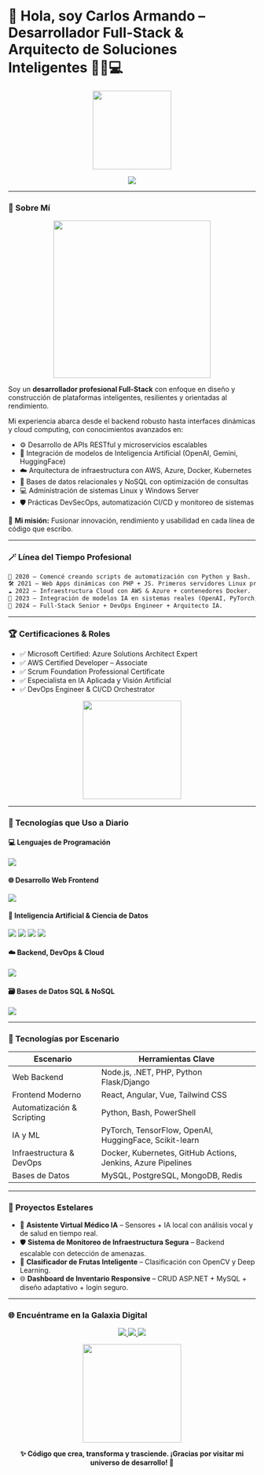 # 🌌 Hola, soy **Carlos Armando** – Desarrollador Full-Stack & Arquitecto de Soluciones Inteligentes 👨‍🚀💻

<p align="center">
  <img src="https://media.giphy.com/media/M9gbBd9nbDrOTu1Mqx/giphy.gif" width="160" />
</p>

<p align="center">
  <img src="https://readme-typing-svg.demolab.com?font=Fira+Code&size=24&pause=1000&color=00FFC8&center=true&vCenter=true&width=800&lines=Full-Stack+Engineer+%7C+IA+%26+DevOps+Specialist+%7C+Cloud+Architect;Conectando+tecnolog%C3%ADas+para+soluciones+globales+e+inteligentes;Python+%7C+C%2B%2B+%7C+C%23+%7C+Java+%7C+JavaScript+%7C+PHP+%7C+SQL+%7C+Cloud+%F0%9F%94%A5"/>
</p>

---

### 🧠 Sobre Mí

<p align="center">
  <img src="https://media.giphy.com/media/qgQUggAC3Pfv687qPC/giphy.gif" width="320" />
</p>

Soy un **desarrollador profesional Full-Stack** con enfoque en diseño y construcción de plataformas inteligentes, resilientes y orientadas al rendimiento.

Mi experiencia abarca desde el backend robusto hasta interfaces dinámicas y cloud computing, con conocimientos avanzados en:

- ⚙️ Desarrollo de APIs RESTful y microservicios escalables
- 🤖 Integración de modelos de Inteligencia Artificial (OpenAI, Gemini, HuggingFace)
- ☁️ Arquitectura de infraestructura con AWS, Azure, Docker, Kubernetes
- 💾 Bases de datos relacionales y NoSQL con optimización de consultas
- 💻 Administración de sistemas Linux y Windows Server
- 🛡️ Prácticas DevSecOps, automatización CI/CD y monitoreo de sistemas

🚀 **Mi misión:** Fusionar innovación, rendimiento y usabilidad en cada línea de código que escribo.

---

### 🪄 Línea del Tiempo Profesional

```markdown
🧩 2020 — Comencé creando scripts de automatización con Python y Bash.
🛠️ 2021 — Web Apps dinámicas con PHP + JS. Primeros servidores Linux productivos.
☁️ 2022 — Infraestructura Cloud con AWS & Azure + contenedores Docker.
🧠 2023 — Integración de modelos IA en sistemas reales (OpenAI, PyTorch, Scikit-Learn).
🚀 2024 — Full-Stack Senior + DevOps Engineer + Arquitecto IA.
```

---

### 🏆 Certificaciones & Roles

- ✅ Microsoft Certified: Azure Solutions Architect Expert
- ✅ AWS Certified Developer – Associate
- ✅ Scrum Foundation Professional Certificate
- ✅ Especialista en IA Aplicada y Visión Artificial
- ✅ DevOps Engineer & CI/CD Orchestrator

<p align="center">
  <img src="https://media.giphy.com/media/Id6nt8uxvU08fUIhGo/giphy.gif" width="200" />
</p>

---

### 🧰 Tecnologías que Uso a Diario

#### 💻 Lenguajes de Programación
<p>
  <img src="https://skillicons.dev/icons?i=python,cpp,csharp,js,java,php,ts" />
</p>

#### 🌐 Desarrollo Web Frontend
<p>
  <img src="https://skillicons.dev/icons?i=html,css,react,vue,angular,tailwind,bootstrap,sass" />
</p>

#### 🧠 Inteligencia Artificial & Ciencia de Datos
<p>
  <img src="https://skillicons.dev/icons?i=pytorch,tensorflow" />
  <img src="https://img.shields.io/badge/scikit--learn-F7931E?style=for-the-badge&logo=scikit-learn&logoColor=white" />
  <img src="https://img.shields.io/badge/OpenAI-412991?style=for-the-badge&logo=openai&logoColor=white" />
  <img src="https://img.shields.io/badge/HuggingFace-FCC624?style=for-the-badge&logo=huggingface&logoColor=black" />
</p>

#### ☁️ Backend, DevOps & Cloud
<p>
  <img src="https://skillicons.dev/icons?i=nodejs,dotnet,linux,docker,kubernetes,aws,azure,nginx,bash,powershell" />
</p>

#### 🗃️ Bases de Datos SQL & NoSQL
<p>
  <img src="https://skillicons.dev/icons?i=mysql,postgres,mongodb,redis,sqlite" />
</p>

---

### 📂 Tecnologías por Escenario

| Escenario                        | Herramientas Clave                                                |
|----------------------------------|--------------------------------------------------------------------|
| Web Backend                     | Node.js, .NET, PHP, Python Flask/Django                           |
| Frontend Moderno               | React, Angular, Vue, Tailwind CSS                                 |
| Automatización & Scripting     | Python, Bash, PowerShell                                          |
| IA y ML                        | PyTorch, TensorFlow, OpenAI, HuggingFace, Scikit-learn            |
| Infraestructura & DevOps       | Docker, Kubernetes, GitHub Actions, Jenkins, Azure Pipelines      |
| Bases de Datos                 | MySQL, PostgreSQL, MongoDB, Redis                                 |

---

### 🚀 Proyectos Estelares

- 🤖 **Asistente Virtual Médico IA** – Sensores + IA local con análisis vocal y de salud en tiempo real.
- 🛡️ **Sistema de Monitoreo de Infraestructura Segura** – Backend escalable con detección de amenazas.
- 📡 **Clasificador de Frutas Inteligente** – Clasificación con OpenCV y Deep Learning.
- 🌐 **Dashboard de Inventario Responsive** – CRUD ASP.NET + MySQL + diseño adaptativo + login seguro.

---

### 🌐 Encuéntrame en la Galaxia Digital

<p align="center">
  <a href="https://www.linkedin.com/in/carlos-armando-hernandez-cruz-887a44365" target="_blank">
    <img src="https://img.shields.io/badge/LinkedIn-0077B5?style=for-the-badge&logo=linkedin&logoColor=white"/>
  </a>
  <a href="mailto:carlosarmandohernadezcruz27@gmail.com">
    <img src="https://img.shields.io/badge/Gmail-D14836?style=for-the-badge&logo=gmail&logoColor=white"/>
  </a>
  <a href="https://tu-portfolio.com" target="_blank">
    <img src="https://img.shields.io/badge/Portafolio-00C897?style=for-the-badge&logo=google-chrome&logoColor=white"/>
  </a>
</p>

<p align="center">
  <img src="https://media.giphy.com/media/xT0xeJpnrWC4XWblEk/giphy.gif" width="200"/>
</p>

<p align="center">
  <strong>✨ Código que crea, transforma y trasciende. ¡Gracias por visitar mi universo de desarrollo! 🚀</strong>
</p>
